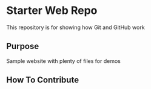 # Starter Web Repo

This repository is for showing how Git and GitHub work

## Purpose

Sample website with plenty of files for demos
## How To Contribute